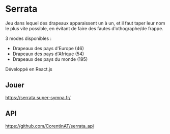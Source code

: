 # Serrata

Jeu dans lequel des drapeaux apparaissent un à un, et il faut taper leur nom le plus vite possible, en évitant de faire des fautes d'othographe/de frappe.

3 modes disponibles :
- Drapeaux des pays d'Europe (46)
- Drapeaux des pays d'Afrique (54)
- Drapeaux des pays du monde (195)

Développé en React.js

## Jouer

https://serrata.super-sympa.fr/

## API

https://github.com/CorentinAT/serrata_api
